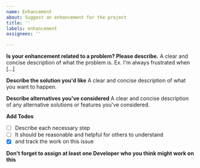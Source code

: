 ```yaml
---
name: Enhancement
about: Suggest an enhancement for the project
title: ''
labels: enhancement
assignees: ''

---
```


**Is your enhancement related to a problem? Please describe.**
A clear and concise description of what the problem is. Ex. I'm always frustrated when [...]

**Describe the solution you'd like**
A clear and concise description of what you want to happen.

**Describe alternatives you've considered**
A clear and concise description of any alternative solutions or features you've considered.

**Add Todos**
- [ ] Describe each necessary step
- [ ] It should be reasonable and helpful for others to understand 
- [x] and track the work on this issue

**Don't forget to assign at least one Developer who you think might work on this**
